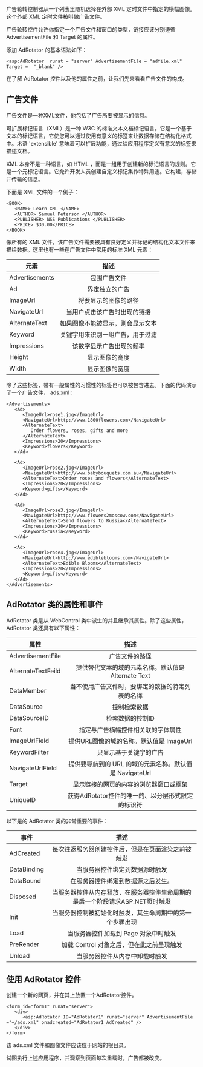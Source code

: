 广告轮转控制器从一个列表里随机选择在外部 XML 定时文件中指定的横幅图像。这个外部 XML 定时文件被叫做广告文件。

广告轮转控件允许你指定一个广告文件和窗口的类型，链接应该分别遵循 AdvertisementFile 和 Target 的属性。


添加 AdRotator 的基本语法如下：

```
<asp:AdRotator  runat = "server" AdvertisementFile = "adfile.xml"  Target =  "_blank" />
```

在了解 AdRotator 控件以及他的属性之前，让我们先来看看广告文件的构成。

## 广告文件

广告文件是一种XML文件，他包括了广告所要被显示的信息。

可扩展标记语言（XML）是一种 W3C 的标准文本文档标记语言。它是一个基于文本的标记语言，它使您可以通过使用有意义的标签来让数据存储在结构化格式中。术语 'extensible' 意味着可以扩展功能，通过给应用程序定义有意义的标签来描述文档。

XML 本身不是一种语言，如 HTML ，而是一组用于创建新的标记语言的规则。它是一个元标记语言。它允许开发人员创建自定义标记集作特殊用途。它构建，存储并传输的信息。

下面是 XML 文件的一个例子：

```
<BOOK>
   <NAME> Learn XML </NAME>
   <AUTHOR> Samuel Peterson </AUTHOR>
   <PUBLISHER> NSS Publications </PUBLISHER>
   <PRICE> $30.00</PRICE>
</BOOK>
```

像所有的 XML 文件，该广告文件需要被具有良好定义并标记的结构化文本文件来描绘数据。这里也有一些在广告文件中常用的标准 XML 元素：

|元素|描述|
| ------------- |:-------------:| 
|Advertisements|包围广告文件|
|Ad|界定独立的广告|
|ImageUrl|将要显示的图像的路径|
|NavigateUrl|当用户点击该广告时出现的链接|
|AlternateText|如果图像不能被显示，则会显示文本|
|Keyword|关键字用来识别一组广告，用于过滤|
|Impressions|该数字显示广告出现的频率|
|Height|显示图像的高度|
|Width|显示图像的宽度|

除了这些标签，带有一般属性的习惯性的标签也可以被包含进去。下面的代码演示了一个广告文件， ads.xml：

```
<Advertisements>
   <Ad>
      <ImageUrl>rose1.jpg</ImageUrl>
      <NavigateUrl>http://www.1800flowers.com</NavigateUrl>
      <AlternateText>
         Order flowers, roses, gifts and more
      </AlternateText>
      <Impressions>20</Impressions>
      <Keyword>flowers</Keyword>
   </Ad>

   <Ad>
      <ImageUrl>rose2.jpg</ImageUrl>
      <NavigateUrl>http://www.babybouquets.com.au</NavigateUrl>
      <AlternateText>Order roses and flowers</AlternateText>
      <Impressions>20</Impressions>
      <Keyword>gifts</Keyword>
   </Ad>

   <Ad>
      <ImageUrl>rose3.jpg</ImageUrl>
      <NavigateUrl>http://www.flowers2moscow.com</NavigateUrl>
      <AlternateText>Send flowers to Russia</AlternateText>
      <Impressions>20</Impressions>
      <Keyword>russia</Keyword>
   </Ad>

   <Ad>
      <ImageUrl>rose4.jpg</ImageUrl>
      <NavigateUrl>http://www.edibleblooms.com</NavigateUrl>
      <AlternateText>Edible Blooms</AlternateText>
      <Impressions>20</Impressions>
      <Keyword>gifts</Keyword>
   </Ad>
</Advertisements>
```

## AdRotator 类的属性和事件

AdRotator 类是从 WebControl 类中派生的并且继承其属性。除了这些属性，AdRotator 类还具有以下属性：

|属性|描述|
| ------------- |:-------------:| 
|AdvertisementFile|广告文件的路径|
|AlternateTextFeild|提供替代文本的域的元素名称。默认值是 Alternate Text|
|DataMember|当不使用广告文件时，要绑定的数据的特定列表的名称|
|DataSource|控制检索数据|
|DataSourceID|检索数据的控制ID|
|Font|指定与广告横幅控件相关联的字体属性|
|ImageUrlField|提供URL图像的域的名称。默认值是 ImageUrl|
|KeywordFilter|只显示基于关键字的广告|
|NavigateUrlField|提供要导航到的 URL 的域的元素名称。默认值是 NavigateUrl|
|Target|显示链接的网页的内容的浏览器窗口或框架|
|UniqueID|获得AdRotator控件的唯一的、以分层形式限定的标识符|

以下是的 AdRotator 类的非常重要的事件：

|事件|描述|
| ------------- |:-------------:| 
|AdCreated |每次往返服务器创建控件后，但是在页面渲染之前被触发|
|DataBinding|当服务器控件绑定到数据源时触发|
|DataBound|在服务器控件绑定到数据源之后发生。|
|Disposed|当服务器控件从内存释放，在服务器控件生命周期的最后一个阶段请求ASP.NET页时触发|
|Init|当服务器控制被初始化时触发，其生命周期中的第一个步骤出现|
|Load|当服务器控件加载到 Page 对象中时触发|
|PreRender|加载 Control 对象之后，但在此之前呈现触发|
|Unload|当服务器控件从内存中卸载时触发|

## 使用 AdRotator 控件

创建一个新的网页，并在其上放置一个AdRotator控件。

```
<form id="form1" runat="server">
   <div>
      <asp:AdRotator ID="AdRotator1" runat="server" AdvertisementFile  ="~/ads.xml" onadcreated="AdRotator1_AdCreated" />
   </div>
</form>
```

该 ads.xml 文件和图像文件应该位于网站的根目录。

试图执行上述应用程序，并观察到页面每次重载时，广告都被改变。


